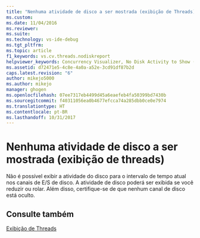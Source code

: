 ```yaml
---
title: "Nenhuma atividade de disco a ser mostrada (exibição de Threads) | Microsoft Docs"
ms.custom: 
ms.date: 11/04/2016
ms.reviewer: 
ms.suite: 
ms.technology: vs-ide-debug
ms.tgt_pltfrm: 
ms.topic: article
f1_keywords: vs.cv.threads.nodiskreport
helpviewer_keywords: Concurrency Visualizer, No Disk Activity to Show (Threads View)
ms.assetid: d72471e5-4c8e-4a0a-a52e-3cd91df87b2d
caps.latest.revision: "6"
author: mikejo5000
ms.author: mikejo
manager: ghogen
ms.openlocfilehash: 07ee7317eb4499d45a6eaefeb4fa50399bd7430b
ms.sourcegitcommit: f40311056ea0b4677efcca74a285dbb0ce0e7974
ms.translationtype: HT
ms.contentlocale: pt-BR
ms.lasthandoff: 10/31/2017
---
```

# <a name="no-disk-activity-to-show-threads-view"></a>Nenhuma atividade de disco a ser mostrada (exibição de threads)
Não é possível exibir a atividade do disco para o intervalo de tempo atual nos canais de E/S de disco. A atividade de disco poderá ser exibida se você reduzir ou rolar. Além disso, certifique-se de que nenhum canal de disco está oculto.  
  
## <a name="see-also"></a>Consulte também  
 [Exibição de Threads](../profiling/threads-view-parallel-performance.md)